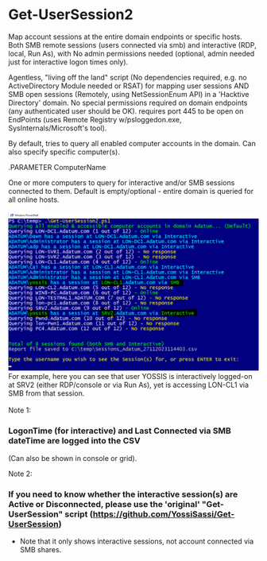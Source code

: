 # Get-UserSession2
Map account sessions at the entire domain endpoints or specific hosts. Both SMB remote sessions (users connected via smb) and interactive (RDP, local, Run As), with No admin permissions needed (optional, admin needed just for interactive logon times only).

Agentless, "living off the land" script (No dependencies required, e.g. no ActiveDirectory Module needed or RSAT) for mapping user sessions AND SMB open sessions (Remotely, using NetSessionEnum API) in a 'Hacktive Directory' domain.
No special permissions required on domain endpoints (any authenticated user should be OK). requires port 445 to be open on EndPoints (uses Remote Registry w/psloggedon.exe, SysInternals/Microsoft's tool).

By default, tries to query all enabled computer accounts in the domain. Can also specify specific computer(s).

.PARAMETER ComputerName

One or more computers to query for interactive and/or SMB sessions connected to them. 
Default is empty/optional - entire domain is queried for all online hosts.
<br><br>
![Sample run of the script](screenshot_example_results.png)
For example, here you can see that user YOSSIS is interactively logged-on at SRV2 (either RDP/console or via Run As), yet is accessing LON-CL1 via SMB from that session.
<br><br>
Note 1:
### LogonTime (for interactive) and Last Connected via SMB dateTime are logged into the CSV
(Can also be shown in console or grid).

Note 2: 
### If you need to know whether the interactive session(s) are Active or Disconnected, please use the 'original' "Get-UserSession" script (https://github.com/YossiSassi/Get-UserSession) 
- Note that it only shows interactive sessions, not account connected via SMB shares.
